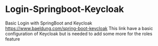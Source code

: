 # Login-Springboot-Keycloak

Basic Login with SpringBoot and Keycloak
https://www.baeldung.com/spring-boot-keycloak
This link have a basic configuration of Keycloak but is needed to add some more for the roles feature
